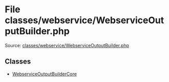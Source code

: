 File classes/webservice/WebserviceOutputBuilder.php
=========
Source: [classes/webservice/WebserviceOutputBuilder.php](https://github.com/PrestaShop/PrestaShop/blob/1.6.1.1/classes/webservice/WebserviceOutputBuilder.php)


Classes
-------

* [WebserviceOutputBuilderCore](class.WebserviceOutputBuilderCore)

